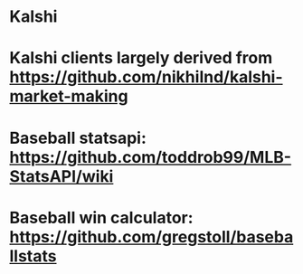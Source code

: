 # Kalshi
# Kalshi clients largely derived from https://github.com/nikhilnd/kalshi-market-making
# Baseball statsapi: https://github.com/toddrob99/MLB-StatsAPI/wiki
# Baseball win calculator: https://github.com/gregstoll/baseballstats